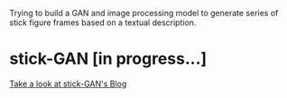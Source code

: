 Trying to build a GAN and image processing model to generate series of stick figure frames based on a textual description.
# stick-GAN [in progress...]
[Take a look at stick-GAN's Blog](https://nimbupani.notion.site/nimbupani/Stick-woman-logs-fd929bdc6e564b7998f188da44ba3e23)
